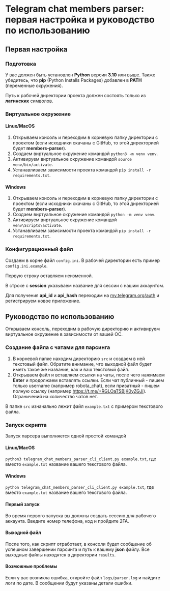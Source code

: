 # Telegram chat members parser: первая настройка и руководство по использованию

## Первая настройка

### Подготовка
У вас должен быть установлен **Python** версии **3.10** или выше. Также убедитесь, что **pip** (Python Installs Packages) добавлен в **PATH** (переменные окружения).

Путь к рабочей директории проекта должен состоять только из **латинских** символов.

### Виртуальное окружение
#### Linux/MacOS
1. Открываем консоль и переходим в корневую папку директории с проектом (если исходники скачаны с GitHub, то этой директорией будет **members-parser**).
2. Создаем виртуальное окружение командой `python3 -m venv venv`.
3. Активируем виртуальное окружение командой `source venv/bin/activate`.
4. Устанавливаем зависимости проекта командой `pip install -r requirements.txt`.
#### Windows
1. Открываем консоль и переходим в корневую папку директории с проектом (если исходники скачаны с GitHub, то этой директорией будет **members-parser**).
2. Создаем виртуальное окружение командой `python -m venv venv`.
3. Активируем виртуальное окружение командой `venv\Scripts\activate`.
4. Устанавливаем зависимости проекта командой `pip install -r requirements.txt`.

### Конфигурационный файл
Создаем в корне файл `config.ini`. В рабочей директории есть пример `config.ini.example`.

Первую строку оставляем неизменной.

В строке с **session** указываем название для сессии с нашим аккаунтом.

Для получения **api_id** и **api_hash** переходим на [my.telegram.org/auth](https://my.telegram.org/auth) и регистрируем новое приложение.

## Руководство по использованию
Открываем консоль, переходим в рабочую директорию и активируем виртуальное окружение в зависимости от вашей ОС.

### Создание файла с чатами для парсинга
1. В корневой папке находим директорию `src` и создаем в ней текстовый файл. Обратите внимание, что выходной файл будет иметь такое же название, как и ваш текстовый файл.
2. Открываем файл и вставляем ссылки на чаты, после чего нажимаем **Enter** и продолжаем вставлять ссылки. Если чат публичный - пишем только username (например robota_chat), если приватный - пишем полную ссылку (например https://t.me/+RGLOaTSBjK0yZGJi). Ограничений на количество чатов нет. 

В папке `src` изначально лежит файл `example.txt` с примером текстового файла.

### Запуск скрипта
Запуск парсера выполняется одной простой командой
#### Linux/MacOS
`python3 telegram_chat_members_parser_cli_client.py example.txt`, где вместо `example.txt` название вашего текстового файла.
#### Windows
`python telegram_chat_members_parser_cli_client.py example.txt`, где вместо `example.txt` название вашего текстового файла.
#### Первый запуск
Во время первого запуска вы должны создать сессию для рабочего аккаунта. Введите номер телефона, код и пройдите 2FA.
#### Выходной файл
После того, как скрипт отработает, в консоли будет сообщение об успешном завершении парсинга и путь к вашему **json** файлу. Все выходные файлы находятся в директории `results`.
#### Возможные проблемы
Если у вас возникла ошибка, откройте файл `logs/parser.log` и найдите логи по дате. В сообщении будут указаны детали ошибки.